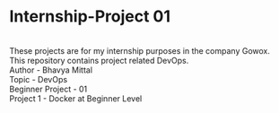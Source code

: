 # Internship-Project 01
<br>
These projects are for my internship purposes in the company Gowox.
<br>
This repository contains project related DevOps.
<br>
Author - Bhavya Mittal
<br>
Topic - DevOps
<br>
Beginner Project - 01
<br>
Project 1 - Docker at Beginner Level 


